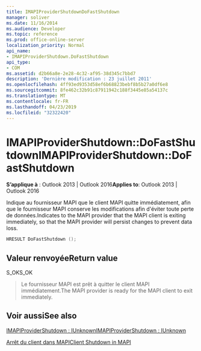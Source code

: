 ```yaml
---
title: IMAPIProviderShutdownDoFastShutdown
manager: soliver
ms.date: 11/16/2014
ms.audience: Developer
ms.topic: reference
ms.prod: office-online-server
localization_priority: Normal
api_name:
- IMAPIProviderShutdown.DoFastShutdown
api_type:
- COM
ms.assetid: d2b66a8e-2e28-4c32-af95-38d345c7bbd7
description: 'Dernière modification : 23 juillet 2011'
ms.openlocfilehash: 4ff93ed9353d58ef6b68823bebf8b5b27a0df6e8
ms.sourcegitcommit: 8fe462c32b91c87911942c188f3445e85a54137c
ms.translationtype: MT
ms.contentlocale: fr-FR
ms.lasthandoff: 04/23/2019
ms.locfileid: "32322420"
---
```

# <a name="imapiprovidershutdowndofastshutdown"></a><span data-ttu-id="99d09-103">IMAPIProviderShutdown::DoFastShutdown</span><span class="sxs-lookup"><span data-stu-id="99d09-103">IMAPIProviderShutdown::DoFastShutdown</span></span>

  
  
<span data-ttu-id="99d09-104">**S’applique à** : Outlook 2013 | Outlook 2016</span><span class="sxs-lookup"><span data-stu-id="99d09-104">**Applies to**: Outlook 2013 | Outlook 2016</span></span> 
  
<span data-ttu-id="99d09-105">Indique au fournisseur MAPI que le client MAPI quitte immédiatement, afin que le fournisseur MAPI conserve les modifications afin d'éviter toute perte de données.</span><span class="sxs-lookup"><span data-stu-id="99d09-105">Indicates to the MAPI provider that the MAPI client is exiting immediately, so that the MAPI provider will persist changes to prevent data loss.</span></span>
  
```cpp
HRESULT DoFastShutdown ();
```

## <a name="return-value"></a><span data-ttu-id="99d09-106">Valeur renvoyée</span><span class="sxs-lookup"><span data-stu-id="99d09-106">Return value</span></span>

<span data-ttu-id="99d09-107">S_OK</span><span class="sxs-lookup"><span data-stu-id="99d09-107">S_OK</span></span>
  
> <span data-ttu-id="99d09-108">Le fournisseur MAPI est prêt à quitter le client MAPI immédiatement.</span><span class="sxs-lookup"><span data-stu-id="99d09-108">The MAPI provider is ready for the MAPI client to exit immediately.</span></span> 
    
## <a name="see-also"></a><span data-ttu-id="99d09-109">Voir aussi</span><span class="sxs-lookup"><span data-stu-id="99d09-109">See also</span></span>



[<span data-ttu-id="99d09-110">IMAPIProviderShutdown : IUnknown</span><span class="sxs-lookup"><span data-stu-id="99d09-110">IMAPIProviderShutdown : IUnknown</span></span>](imapiprovidershutdowniunknown.md)


[<span data-ttu-id="99d09-111">Arrêt du client dans MAPI</span><span class="sxs-lookup"><span data-stu-id="99d09-111">Client Shutdown in MAPI</span></span>](client-shutdown-in-mapi.md)

